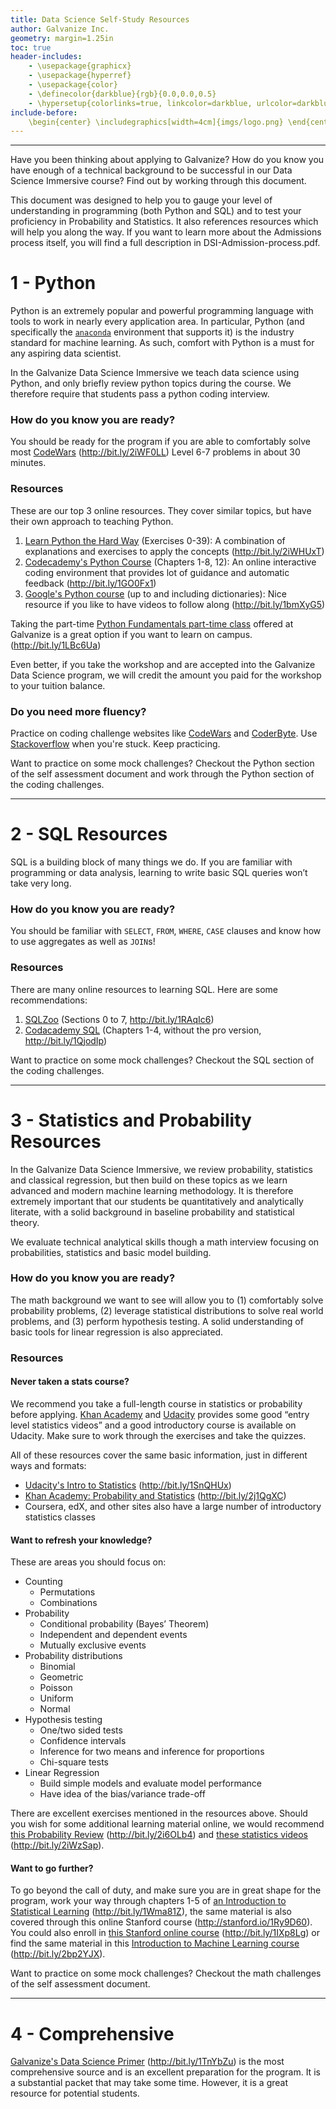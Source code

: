 ```yaml
---
title: Data Science Self-Study Resources
author: Galvanize Inc.
geometry: margin=1.25in
toc: true
header-includes:
    - \usepackage{graphicx}
    - \usepackage{hyperref}
    - \usepackage{color}
    - \definecolor{darkblue}{rgb}{0.0,0.0,0.5}
    - \hypersetup{colorlinks=true, linkcolor=darkblue, urlcolor=darkblue}
include-before:
    \begin{center} \includegraphics[width=4cm]{imgs/logo.png} \end{center}
---
```


---

Have you been thinking about applying to Galvanize? How do you know you have enough of a technical background to be successful in our Data Science Immersive course? Find out by working through this document.

This document was designed to help you to gauge your level of understanding in programming (both Python and SQL) and to test your proficiency in Probability and Statistics. It also references resources which will help you along the way. If you want to learn more about the Admissions process itself, you will find a full description in DSI-Admission-process.pdf.  


# 1 - Python
Python is an extremely popular and powerful programming language with tools to work in nearly every application area.  In particular, Python (and specifically the [`anaconda`](https://www.continuum.io/anaconda-overview) environment that supports it) is the industry standard for machine learning.  As such, comfort with Python is a must for any aspiring data scientist.  

In the Galvanize Data Science Immersive we teach data science using Python, and only briefly review python topics during the course.  We therefore require that students pass a python coding interview.

### How do you know you are ready?

You should be ready for the program if you are able to comfortably solve most [CodeWars](https://www.codewars.com/?language=python) (http://bit.ly/2iWF0LL) Level 6-7 problems in about 30 minutes.

### Resources

These are our top 3 online resources. They cover similar topics, but have their own approach to teaching Python.

1. [Learn Python the Hard Way](https://learnpythonthehardway.org/book) (Exercises 0-39): A combination of explanations and exercises to apply the concepts (http://bit.ly/2iWHUxT)
2. [Codecademy's Python Course](https://www.codecademy.com/learn/python) (Chapters 1-8, 12): An online interactive coding environment that provides lot of guidance and automatic feedback (http://bit.ly/1GO0Fx1)
3. [Google's Python course](https://developers.google.com/edu/python/) (up to and including dictionaries): Nice resource if you like to have videos to follow along (http://bit.ly/1bmXyG5)

Taking the part-time [Python Fundamentals part-time class](http://www.galvanize.com/courses/intro-to-python/) offered at Galvanize is a great option if you want to learn on campus. (http://bit.ly/1LBc6Ua)

Even better, if you take the workshop and are accepted into the Galvanize Data Science program, we will credit the amount you paid for the workshop to your tuition balance.

### Do you need more fluency?

Practice on coding challenge websites like [CodeWars](https://www.codewars.com/?language=python) and [CoderByte](https://coderbyte.com/). Use [Stackoverflow](http://stackoverflow.com/) when you're stuck. Keep practicing.

Want to practice on some mock challenges? Checkout the Python section of the self assessment document and work through the Python section of the coding challenges.

---

# 2 - SQL Resources

SQL is a building block of many things we do. If you are familiar with programming or data analysis, learning to write basic SQL queries won’t take very long.

### How do you know you are ready?

 You should be familiar with `SELECT`, `FROM`, `WHERE`, `CASE` clauses and know how to use aggregates as well as `JOIN`s!

### Resources

There are many online resources to learning SQL. Here are some recommendations:

  1. [SQLZoo](http://sqlzoo.net/) (Sections 0 to 7, http://bit.ly/1RAqIc6)
  2. [Codacademy SQL](https://www.codecademy.com/learn/learn-sql) (Chapters 1-4, without the pro version, http://bit.ly/1QjodIp)

Want to practice on some mock challenges? Checkout the SQL section of the coding challenges.

---

# 3 - Statistics and Probability Resources

In the Galvanize Data Science Immersive, we review probability, statistics and classical regression, but then build on these topics as we learn advanced and modern machine learning methodology. It is therefore extremely important that our students be quantitatively and analytically literate, with a solid background in baseline probability and statistical theory.  

We evaluate technical analytical skills though a math interview focusing on probabilities, statistics and basic model building.  

### How do you know you are ready?

The math background we want to see will allow you to (1) comfortably solve probability problems, (2) leverage statistical distributions to solve real world problems, and (3) perform hypothesis testing. A solid understanding of basic tools for linear regression is also appreciated.

### Resources

#### Never taken a stats course?

We recommend you take a full-length course in statistics or probability before applying. [Khan Academy](http://www.khanacademy.org/) and [Udacity](https://www.udacity.com/) provides some good “entry level statistics videos” and a good introductory course is available on Udacity. Make sure to work through the exercises and take the quizzes.

All of these resources cover the same basic information, just in different ways and formats:

* [Udacity's Intro to Statistics](https://www.udacity.com/course/intro-to-statistics--st101) (http://bit.ly/1SnQHUx)
* [Khan Academy: Probability and Statistics](https://www.khanacademy.org/math/statistics-probability) (http://bit.ly/2j1QgXC)
* Coursera, edX, and other sites also have a large number of introductory statistics classes


#### Want to refresh your knowledge?

These are areas you should focus on:

* Counting
    * Permutations
    * Combinations
* Probability
    * Conditional probability (Bayes’ Theorem)
    * Independent and dependent events
    * Mutually exclusive events
* Probability distributions
    * Binomial
    * Geometric
    * Poisson
    * Uniform
    * Normal
* Hypothesis testing
    * One/two sided tests
    * Confidence intervals
    * Inference for two means and inference for proportions
    * Chi-square tests
* Linear Regression
    * Build simple models and evaluate model performance
    * Have idea of the bias/variance trade-off

There are excellent exercises mentioned in the resources above. Should you wish for some additional learning material online, we would recommend [this  Probability Review](http://www.intmath.com/counting-probability/counting-probability-intro.php) (http://bit.ly/2i6OLb4) and [these statistics videos](http://www.jbstatistics.com/) (http://bit.ly/2iWzSap).

#### Want to go further?

To go beyond the call of duty, and make sure you are in great shape for the program, work your way through chapters 1-5 of [an Introduction to Statistical Learning](http://www-bcf.usc.edu/~gareth/ISL/ISLR%20Sixth%20Printing.pdf) (http://bit.ly/1Wma81Z), the same material is also covered through this online Stanford course (http://stanford.io/1Ry9D60). You could also enroll in [this Stanford online course](https://www.coursera.org/learn/machine-learning) (http://bit.ly/1IXp8Lg) or find the same material in this [Introduction to Machine Learning course](https://www.r-bloggers.com/in-depth-introduction-to-machine-learning-in-15-hours-of-expert-videos/) (http://bit.ly/2bp2YJX).

Want to practice on some mock challenges? Checkout the math challenges of the self assessment document.

---

# 4 - Comprehensive

[Galvanize's Data Science Primer](https://github.com/zipfian/data-science-primer) (http://bit.ly/1TnYbZu) is the most comprehensive source and is an excellent preparation for the program. It is a substantial packet that may take some time. However, it is a great resource for potential students.

